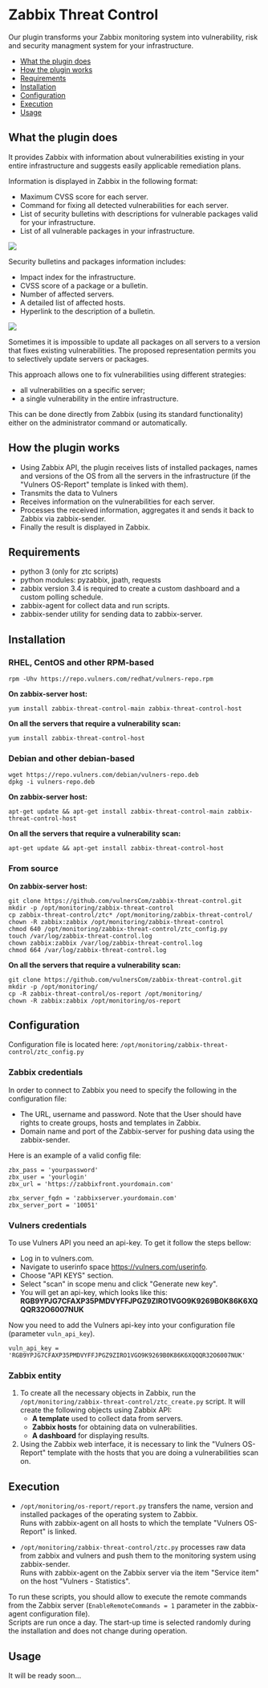 # Zabbix Threat Control

Оur plugin transforms your Zabbix monitoring system into vulnerability, risk and security managment system for your infrastructure.

  * [What the plugin does](#what-the-plugin-does)
  * [How the plugin works](#how-the-plugin-works)
  * [Requirements](#requirements)
  * [Installation](#installation)
  * [Сonfiguration](#configuration)
  * [Execution](#execution)
  * [Usage](#usage)
  
## What the plugin does

It provides Zabbix with information about vulnerabilities existing in your entire infrastructure and suggests easily applicable remediation plans.

Information is displayed in Zabbix in the following format:

- Maximum CVSS score for each server.
- Command for fixing all detected vulnerabilities for each server.
- List of security bulletins with descriptions for vulnerable packages valid for your infrastructure.
- List of all vulnerable packages in your infrastructure.


![](https://github.com/vulnersCom/zabbix-threat-control/blob/master/docs/hosts.gif)


Security bulletins and packages information includes:

- Impact index for the infrastructure.
- CVSS score of a package or a bulletin.
- Number of affected servers.
- A detailed list of affected hosts.
- Hyperlink to the description of a bulletin.

![](https://github.com/vulnersCom/zabbix-threat-control/blob/master/docs/pkgs.gif)

Sometimes it is impossible to update all packages on all servers to a version that fixes existing vulnerabilities. The proposed representation permits you to selectively update servers or packages.

This approach allows one to fix vulnerabilities using different strategies:

- all vulnerabilities on a specific server;
- a single vulnerability in the entire infrastructure.

This can be done directly from Zabbix (using its standard functionality) either on the administrator command or automatically.

## How the plugin works

- Using Zabbix API, the plugin receives lists of installed packages, names and versions of the OS from all the servers in the infrastructure (if the "Vulners OS-Report" template is linked with them).
- Transmits the data to Vulners
- Receives information on the vulnerabilities for each server.
- Processes the received information, aggregates it and sends it back to Zabbix via zabbix-sender.
- Finally the result is displayed in Zabbix.

## Requirements

- python 3 (only for ztc scripts)
- python modules: pyzabbix, jpath, requests
- zabbix version 3.4 is required to create a custom dashboard and a custom polling schedule.
- zabbix-agent for collect data and run scripts.
- zabbix-sender utility for sending data to zabbix-server.

## Installation

### RHEL, CentOS and other RPM-based

    rpm -Uhv https://repo.vulners.com/redhat/vulners-repo.rpm

**On zabbix-server host:**

    yum install zabbix-threat-control-main zabbix-threat-control-host

**On all the servers that require a vulnerability scan:**

    yum install zabbix-threat-control-host


### Debian and other debian-based

    wget https://repo.vulners.com/debian/vulners-repo.deb
    dpkg -i vulners-repo.deb

**On zabbix-server host:**

    apt-get update && apt-get install zabbix-threat-control-main zabbix-threat-control-host

**On all the servers that require a vulnerability scan:**

    apt-get update && apt-get install zabbix-threat-control-host

### From source

**On zabbix-server host:**

    git clone https://github.com/vulnersCom/zabbix-threat-control.git
    mkdir -p /opt/monitoring/zabbix-threat-control
    cp zabbix-threat-control/ztc* /opt/monitoring/zabbix-threat-control/
    chown -R zabbix:zabbix /opt/monitoring/zabbix-threat-control
    chmod 640 /opt/monitoring/zabbix-threat-control/ztc_config.py
    touch /var/log/zabbix-threat-control.log
    chown zabbix:zabbix /var/log/zabbix-threat-control.log
    chmod 664 /var/log/zabbix-threat-control.log

**On all the servers that require a vulnerability scan:**

    git clone https://github.com/vulnersCom/zabbix-threat-control.git
    mkdir -p /opt/monitoring/
    cp -R zabbix-threat-control/os-report /opt/monitoring/
    chown -R zabbix:zabbix /opt/monitoring/os-report

## Configuration

Configuration file is located here: `/opt/monitoring/zabbix-threat-control/ztc_config.py`

### Zabbix credentials

In order to connect to Zabbix you need to specify the following in the configuration file:
-	The URL, username and password. Note that the User should have rights to create groups, hosts and templates in Zabbix.
-	Domain name and port of the Zabbix-server for pushing data using the zabbix-sender.

Here is an example of a valid config file:

```
zbx_pass = 'yourpassword'
zbx_user = 'yourlogin'
zbx_url = 'https://zabbixfront.yourdomain.com'

zbx_server_fqdn = 'zabbixserver.yourdomain.com'
zbx_server_port = '10051'
```
### Vulners credentials

To use Vulners API you need an api-key. To get it follow the steps bellow:
- Log in to vulners.com.
- Navigate to userinfo space https://vulners.com/userinfo.
- Choose "API KEYS" section.
- Select "scan" in scope menu and click "Generate new key".
- You will get an api-key, which looks like this:
**RGB9YPJG7CFAXP35PMDVYFFJPGZ9ZIRO1VGO9K9269B0K86K6XQQQR32O6007NUK**

Now you need to add the Vulners api-key into your configuration file (parameter ```vuln_api_key```).

```
vuln_api_key = 'RGB9YPJG7CFAXP35PMDVYFFJPGZ9ZIRO1VGO9K9269B0K86K6XQQQR32O6007NUK'
```

### Zabbix entity

1. To create all the necessary objects in Zabbix, run the `/opt/monitoring/zabbix-threat-control/ztc_create.py` script. It will create the following objects using Zabbix API:
   * **A template** used to collect data from servers.
   * **Zabbix hosts** for obtaining data on vulnerabilities.
   * **A dashboard** for displaying results.
2. Using the Zabbix web interface, it is necessary to link the "Vulners OS-Report" template with the hosts that you are doing a vulnerabilities scan on.


## Execution

- `/opt/monitoring/os-report/report.py` transfers the name, version and installed packages of the operating system to Zabbix.<br />
  Runs with zabbix-agent on all hosts to which the template "Vulners OS-Report" is linked.

- `/opt/monitoring/zabbix-threat-control/ztc.py` processes raw data from zabbix and vulners and push them to the monitoring system using zabbix-sender.<br />
  Runs with zabbix-agent on the Zabbix server via the item "Service item" on the host "Vulners - Statistics".

To run these scripts, you should allow to execute the remote commands from the Zabbix server (`EnableRemoteCommands = 1` parameter in the zabbix-agent configuration file).<br />
Scripts are run once a day. The start-up time is selected randomly during the installation and does not change during operation.

## Usage
It will be ready soon...

